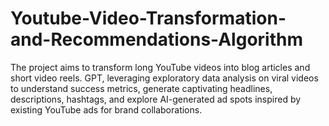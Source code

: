 # Youtube-Video-Transformation-and-Recommendations-Algorithm
The project aims to transform long YouTube videos into blog articles and short video reels. GPT, leveraging exploratory data analysis on viral videos to understand success metrics, generate captivating headlines, descriptions, hashtags, and explore AI-generated ad spots inspired by existing YouTube ads for brand collaborations.
